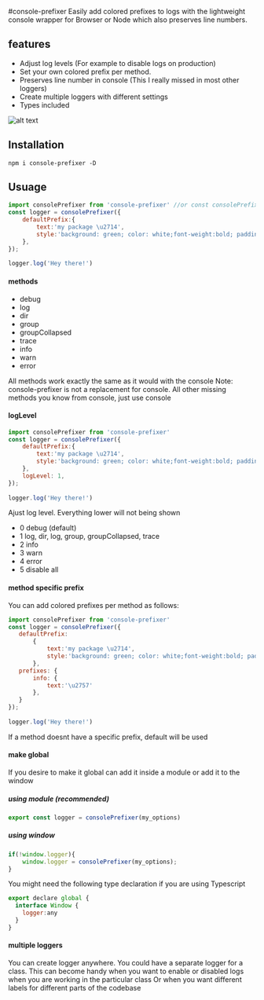 #console-prefixer
Easily add colored prefixes to logs with the lightweight console wrapper for Browser or Node which also preserves line numbers. 

## features
* Adjust log levels (For example to disable logs on production)
* Set your own colored prefix per method.
* Preserves line number in console (This I really missed in most other loggers)
* Create multiple loggers with different settings 
* Types included

![alt text](https://i.ibb.co/T1fy5X3/download.png)

## Installation
```
npm i console-prefixer -D
```

## Usuage
```javascript
import consolePrefixer from 'console-prefixer' //or const consolePrefixer = require('console-prefixer')
const logger = consolePrefixer({
    defaultPrefix:{
        text:'my package \u2714',
        style:'background: green; color: white;font-weight:bold; padding:2px; border-radius:2px;'
    },
});
   
logger.log('Hey there!')
```

#### methods
 * debug
 * log
 * dir
 * group
 * groupCollapsed
 * trace
 * info
 * warn
 * error
 
All methods work exactly the same as it would with the console
Note: console-prefixer is not a replacement for console. All other missing methods you know from console, just use console
   
#### logLevel

```javascript
import consolePrefixer from 'console-prefixer'
const logger = consolePrefixer({
    defaultPrefix:{
        text:'my package \u2714',
        style:'background: green; color: white;font-weight:bold; padding:2px; border-radius:2px;'
    },
    logLevel: 1,
});
   
logger.log('Hey there!')
```
Ajust log level. Everything lower will not being shown 
 * 0 debug (default)
 * 1 log, dir, log, group, groupCollapsed, trace
 * 2 info
 * 3 warn
 * 4 error
 * 5 disable all
 
 #### method specific prefix
 You can add colored prefixes per method as follows:
 ```javascript
import consolePrefixer from 'console-prefixer'
const logger = consolePrefixer({
    defaultPrefix:
        {
            text:'my package \u2714',
            style:'background: green; color: white;font-weight:bold; padding:2px; border-radius:2px;'
        },
    prefixes: {
        info: {
            text:'\u2757'
        },
    }
});
   
logger.log('Hey there!')
```
If a method doesnt have a specific prefix, default will be used
 
#### make global
If you desire to make it global can add it inside a module or add it to the window

##### using module (recommended)
```javascript
export const logger = consolePrefixer(my_options)
```

##### using window

```javascript
if(!window.logger){
    window.logger = consolePrefixer(my_options);
}
```
You might need the following type declaration if you are using Typescript
```javascript
export declare global {
  interface Window {
    logger:any
  }
}
```

#### multiple loggers
You can create logger anywhere. You could have a separate logger for a class. 
This can become handy when you want to enable or disabled logs when you are working in the particular class
Or when you want different labels for different parts of the codebase



